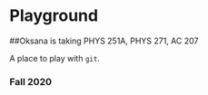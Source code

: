 # Playground
##Oksana is taking PHYS 251A, PHYS 271, AC 207

A place to play with `git`.

### Fall 2020
